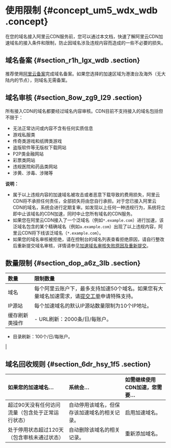 # 使用限制 {#concept_um5_wdx_wdb .concept}

在您的域名接入阿里云CDN服务前，您可以通过本文档，快速了解阿里云CDN加速域名的接入条件和限制，防止因域名涉及违规内容而造成的一些不必要的损失。

## 域名备案 {#section_r1h_lgx_wdb .section}

推荐使用[阿里云备案](https://beian.aliyun.com/?spm=5176.8142029.388261.3.a0SCC3)完成域名备案。如果您选择的加速区域为港澳台及海外（无大陆内的节点），则域名无需备案。

## 域名审核 {#section_8ow_zg9_l29 .section}

所有接入CDN的域名都要经过域名内容审核。CDN目前不支持接入的域名包括但不限于：

-   无法正常访问或内容不含有任何实质信息
-   游戏私服类
-   传奇类游戏和纸牌类游戏
-   盗版软件等无版权下载网站
-   P2P类金融网站
-   彩票类网站
-   违规医院和药品类网站
-   涉黄、涉毒、涉赌等

**说明：** 

-   属于以上违规内容的加速域名被攻击或者恶意下载导致的费用损失，阿里云CDN将不承担任何责任，全部损失将由您自行承担。对于您已接入阿里云CDN的域名，系统会进行定期复审。如发现以上任何一种违规行为，系统将立即中止该域名的CDN加速，同时中止您所有域名的CDN服务。
-   如果您在阿里云CDN接入了一个泛域名（例如`*.example.com`）进行加速，该泛域名包含的某个精确域名（例如`a.example.com`）出现了以上违规内容，阿里云CDN将下线该泛域名（`*.example.com`）。
-   如果您的域名审核被拒绝，请在控制台的域名列表查看拒绝原因，请自行整改后重新提交域名审核，详情请参见[加速域名审核失败原因及重新提交](https://help.aliyun.com/knowledge_detail/40159.html)。

## 数量限制 {#section_dop_a6z_3lb .section}

|数量|限制数量|
|:-|:---|
|域名|每个阿里云账户下，最多支持加速50个域名。如果您有大量域名加速需求，请[提交工单](https://workorder.console.aliyun.com/console.htm?lang=&accounttraceid=3c62958a-b7f1-4439-b87b-5f59ed3e9704#/ticket/add?productCode=cdn)申请特殊支持。|
|IP源站|每个加速域名的默认IP源站数量限制为10个IP地址。|
|缓存刷新类操作| -   URL刷新：2000条/日/每账户。
-   目录刷新：100个/日/每账户。

 |

## 域名回收规则 {#section_6dr_hsy_1f5 .section}

|如果您的加速域名…|系统会…|如需继续使用CDN加速，您需要…|
|:--------|:---|:---------------|
|超过90天没有任何访问流量（包含处于正常运行状态）|自动停用该域名，但保存该加速域名的相关记录。|启用加速域名。|
|处于停用状态超过120天（包含审核未通过状态）|自动删除该域名的相关记录。|重新添加域名。|

